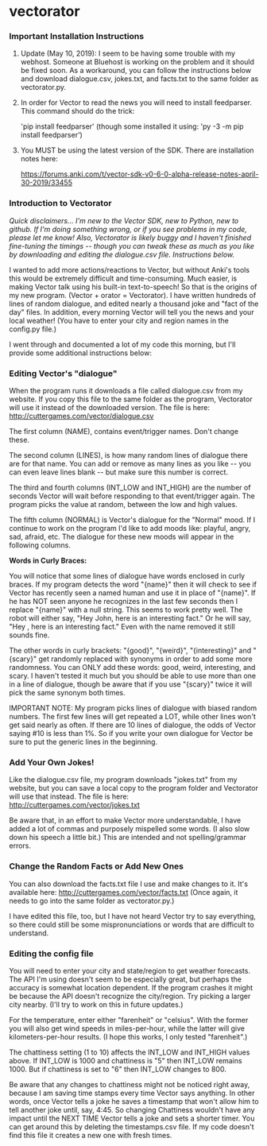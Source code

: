 # vectorator

### Important Installation Instructions ###
1. Update (May 10, 2019): I seem to be having some trouble with my webhost. Someone at Bluehost is working on the problem and it should be fixed soon. As a workaround, you can follow the instructions below and download dialogue.csv, jokes.txt, and facts.txt to the same folder as vectorator.py. 

2. In order for Vector to read the news you will need to install feedparser. This command should do the trick:

      'pip install feedparser' (though some installed it using: 'py -3 -m pip install feedparser')

3. You MUST be using the latest version of the SDK. There are installation notes here:

     https://forums.anki.com/t/vector-sdk-v0-6-0-alpha-release-notes-april-30-2019/33455

### Introduction to Vectorator ###
*Quick disclaimers... I'm new to the Vector SDK, new to Python, new to github. If I'm doing something wrong, or if you see problems in my code, please let me know! Also, Vectorator is likely buggy and I haven't finished fine-tuning the timings -- though you can tweak these as much as you like by downloading and editing the dialogue.csv file. Instructions below.*

I wanted to add more actions/reactions to Vector, but without Anki's tools this would be extremely difficult and time-consuming. Much easier, is making Vector talk using his built-in text-to-speech! So that is the origins of my new program. (Vector + orator = Vectorator). I have written hundreds of lines of random dialogue, and edited nearly a thousand joke and "fact of the day" files. In addition, every morning Vector will tell you the news and your local weather! (You have to enter your city and region names in the config.py file.)

I went through and documented a lot of my code this morning, but I'll provide some additional instructions below:

### Editing Vector's "dialogue"
When the program runs it downloads a file called dialogue.csv from my website. If you copy this file to the same folder as the program, Vectorator will use it instead of the downloaded version. The file is here: http://cuttergames.com/vector/dialogue.csv

The first column (NAME), contains event/trigger names. Don't change these.

The second column (LINES), is how many random lines of dialogue there are for that name. You can add or remove as many lines as you like -- you can even leave lines blank -- but make sure this number is correct.

The third and fourth columns (INT_LOW and INT_HIGH) are the number of seconds Vector will wait before responding to that event/trigger again. The program picks the value at random, between the low and high values.

The fifth column (NORMAL) is Vector's dialogue for the "Normal" mood. If I continue to work on the program I'd like to add moods like: playful, angry, sad, afraid, etc. The dialogue for these new moods will appear in the following columns.

**Words in Curly Braces:**

You will notice that some lines of dialogue have words enclosed in curly braces. If my program detects the word "{name}" then it will check to see if Vector has recently seen a named human and use it in place of "{name}". If he has NOT seen anyone he recognizes in the last few seconds then I replace "{name}" with a null string. This seems to work pretty well. The robot will either say, "Hey John, here is an interesting fact." Or he will say, "Hey , here is an interesting fact." Even with the name removed it still sounds fine.

The other words in curly brackets: "{good}", "{weird}", "{interesting}" and "{scary}" get randomly replaced with synonyms in order to add some more randomness. You can ONLY add these words: good, weird, interesting, and scary. I haven't tested it much but you should be able to use more than one in a line of dialogue, though be aware that if you use "{scary}" twice it will pick the same synonym both times.

IMPORTANT NOTE: My program picks lines of dialogue with biased random numbers. The first few lines will get repeated a LOT, while other lines won't get said nearly as often. If there are 10 lines of dialogue, the odds of Vector saying #10 is less than 1%. So if you write your own dialogue for Vector be sure to put the generic lines in the beginning. 

### Add Your Own Jokes! ###
Like the dialogue.csv file, my program downloads "jokes.txt" from my website, but you can save a local copy to the program folder and Vectorator will use that instead. The file is here: http://cuttergames.com/vector/jokes.txt 

Be aware that, in an effort to make Vector more understandable, I have added a lot of commas and purposely mispelled some words. (I also slow down his speech a little bit.) This are intended and not spelling/grammar errors.

### Change the Random Facts or Add New Ones ###
You can also download the facts.txt file I use and make changes to it. It's available here: http://cuttergames.com/vector/facts.txt (Once again, it needs to go into the same folder as vectorator.py.)

I have edited this file, too, but I have not heard Vector try to say everything, so there could still be some mispronunciations or words that are difficult to understand.

### Editing the config file
You will need to enter your city and state/region to get weather forecasts. The API I'm using doesn't seem to be especially great, but perhaps the accuracy is somewhat location dependent. If the program crashes it might be because the API doesn't recognize the city/region. Try picking a larger city nearby. (I'll try to work on this in future updates.)

For the temperature, enter either "farenheit" or "celsius". With the former you will also get wind speeds in miles-per-hour, while the latter will give kilometers-per-hour results. (I hope this works, I only tested "farenheit".)

The chattiness setting (1 to 10) affects the INT_LOW and INT_HIGH values above. If INT_LOW is 1000 and chattiness is "5" then INT_LOW remains 1000. But if chattiness is set to "6" then INT_LOW changes to 800. 

Be aware that any changes to chattiness might not be noticed right away, because I am saving time stamps every time Vector says anything. In other words, once Vector tells a joke he saves a timestamp that won't allow him to tell another joke until, say, 4:45. So changing Chattiness wouldn't have any impact until the NEXT TIME Vector tells a joke and sets a shorter timer. You can get around this by deleting the timestamps.csv file. If my code doesn't find this file it creates a new one with fresh times.
